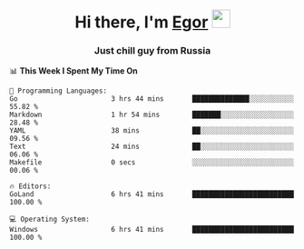 
<h1 align="center">Hi there, I'm <a href="https://daniilshat.ru/" target="_blank">Egor</a> 
<img src="https://github.com/blackcater/blackcater/raw/main/images/Hi.gif" height="32"/></h1>
<h3 align="center">Just chill guy from Russia</h3>

<!--START_SECTION:waka-->
📊 **This Week I Spent My Time On** 

```text
💬 Programming Languages: 
Go                       3 hrs 44 mins       ██████████████░░░░░░░░░░░   55.82 % 
Markdown                 1 hr 54 mins        ███████░░░░░░░░░░░░░░░░░░   28.48 % 
YAML                     38 mins             ██░░░░░░░░░░░░░░░░░░░░░░░   09.56 % 
Text                     24 mins             ██░░░░░░░░░░░░░░░░░░░░░░░   06.06 % 
Makefile                 0 secs              ░░░░░░░░░░░░░░░░░░░░░░░░░   00.06 % 

🔥 Editors: 
GoLand                   6 hrs 41 mins       █████████████████████████   100.00 % 

💻 Operating System: 
Windows                  6 hrs 41 mins       █████████████████████████   100.00 % 
```


<!--END_SECTION:waka-->
